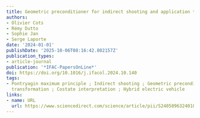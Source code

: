 ```yaml
---
title: Geometric preconditioner for indirect shooting and application to hybrid vehicle
authors:
- Olivier Cots
- Rémy Dutto
- Sophie Jan
- Serge Laporte
date: '2024-01-01'
publishDate: '2025-10-06T08:16:42.802157Z'
publication_types:
- article-journal
publication: '*IFAC-PapersOnLine*'
doi: https://doi.org/10.1016/j.ifacol.2024.10.140
tags:
- Pontryagin maximum principle ; Indirect shooting ; Geometric preconditioner ; Mathieu
  transformation ; Costate interpretation ; Hybrid electric vehicle
links:
- name: URL
  url: https://www.sciencedirect.com/science/article/pii/S2405896324018950
---
```

